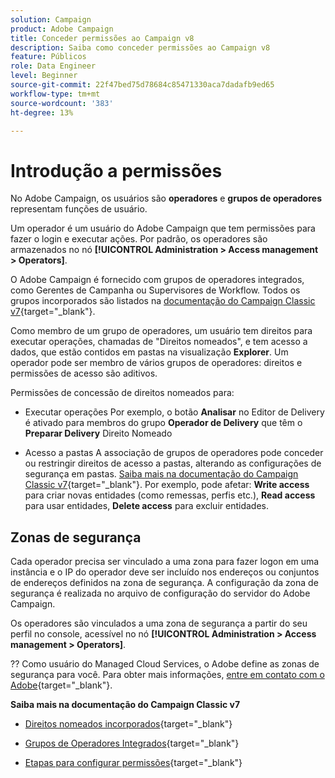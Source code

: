 ```yaml
---
solution: Campaign
product: Adobe Campaign
title: Conceder permissões ao Campaign v8
description: Saiba como conceder permissões ao Campaign v8
feature: Públicos
role: Data Engineer
level: Beginner
source-git-commit: 22f47bed75d78684c85471330aca7dadafb9ed65
workflow-type: tm+mt
source-wordcount: '383'
ht-degree: 13%

---
```


# Introdução a permissões

No Adobe Campaign, os usuários são **operadores** e **grupos de operadores** representam funções de usuário.

Um operador é um usuário do Adobe Campaign que tem permissões para fazer o login e executar ações. Por padrão, os operadores são armazenados no nó **[!UICONTROL Administration > Access management > Operators]**.

O Adobe Campaign é fornecido com grupos de operadores integrados, como Gerentes de Campanha ou Supervisores de Workflow. Todos os grupos incorporados são listados na [documentação do Campaign Classic v7](https://experienceleague.adobe.com/docs/campaign-classic/using/getting-started/permissions/access-management-groups.html?lang=en#default-groups){target=&quot;_blank&quot;}.

Como membro de um grupo de operadores, um usuário tem direitos para executar operações, chamadas de &quot;Direitos nomeados&quot;, e tem acesso a dados, que estão contidos em pastas na visualização **Explorer**. Um operador pode ser membro de vários grupos de operadores: direitos e permissões de acesso são aditivos.

Permissões de concessão de direitos nomeados para:

* Executar operações
Por exemplo, o botão **Analisar** no Editor de Delivery é ativado para membros do grupo **Operador de Delivery** que têm o **Preparar Delivery** Direito Nomeado

* Acesso a pastas
A associação de grupos de operadores pode conceder ou restringir direitos de acesso a pastas, alterando as configurações de segurança em pastas. [Saiba mais na documentação do Campaign Classic v7](https://experienceleague.adobe.com/docs/campaign-classic/using/getting-started/permissions/access-management-folders.html?lang=en#permissions-on-a-folder){target=&quot;_blank&quot;}. Por exemplo, pode afetar: **Write access** para criar novas entidades (como remessas, perfis etc.), **Read access** para usar entidades, **Delete access** para excluir entidades.

## Zonas de segurança

Cada operador precisa ser vinculado a uma zona para fazer logon em uma instância e o IP do operador deve ser incluído nos endereços ou conjuntos de endereços definidos na zona de segurança. A configuração da zona de segurança é realizada no arquivo de configuração do servidor do Adobe Campaign.

Os operadores são vinculados a uma zona de segurança a partir do seu perfil no console, acessível no nó **[!UICONTROL Administration > Access management > Operators]**.

?? Como usuário do Managed Cloud Services, o Adobe define as zonas de segurança para você. Para obter mais informações, [entre em contato com o Adobe](https://helpx.adobe.com/br/enterprise/admin-guide.html/enterprise/using/support-for-experience-cloud.ug.html){target=&quot;_blank&quot;}.

**Saiba mais na documentação do Campaign Classic v7**

* [Direitos nomeados incorporados](https://experienceleague.adobe.com/docs/campaign-classic/using/getting-started/permissions/access-management-named-rights.html){target=&quot;_blank&quot;}

* [Grupos de Operadores Integrados](https://experienceleague.adobe.com/docs/campaign-classic/using/getting-started/permissions/access-management-groups.html?lang=en#default-groups){target=&quot;_blank&quot;}

* [Etapas para configurar permissões](https://experienceleague.adobe.com/docs/campaign-classic/using/getting-started/permissions/access-management.html){target=&quot;_blank&quot;}
